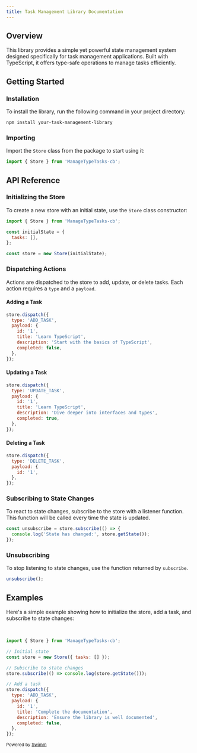 ```yaml
---
title: Task Management Library Documentation
---
```

## Overview

This library provides a simple yet powerful state management system designed specifically for task management applications. Built with TypeScript, it offers type-safe operations to manage tasks efficiently.

## Getting Started

### Installation

To install the library, run the following command in your project directory:

```bash
npm install your-task-management-library

```

### Importing

Import the `Store` class from the package to start using it:

```javascript
import { Store } from 'ManageTypeTasks-cb';

```

## API Reference

### Initializing the Store

To create a new store with an initial state, use the `Store` class constructor:

```javascript
import { Store } from 'ManageTypeTasks-cb';

const initialState = {
  tasks: [],
};

const store = new Store(initialState);

```

### Dispatching Actions

Actions are dispatched to the store to add, update, or delete tasks. Each action requires a `type` and a `payload`.

#### Adding a Task

```javascript
store.dispatch({
  type: 'ADD_TASK',
  payload: {
    id: '1',
    title: 'Learn TypeScript',
    description: 'Start with the basics of TypeScript',
    completed: false,
  },
});

```

#### Updating a Task

```javascript
store.dispatch({
  type: 'UPDATE_TASK',
  payload: {
    id: '1',
    title: 'Learn TypeScript',
    description: 'Dive deeper into interfaces and types',
    completed: true,
  },
});

```

#### Deleting a Task

```javascript
store.dispatch({
  type: 'DELETE_TASK',
  payload: {
    id: '1',
  },
});

```

### Subscribing to State Changes

To react to state changes, subscribe to the store with a listener function. This function will be called every time the state is updated.

```javascript
const unsubscribe = store.subscribe(() => {
  console.log('State has changed:', store.getState());
});

```

### Unsubscribing

To stop listening to state changes, use the function returned by `subscribe`.

```javascript
unsubscribe();

```

## Examples

Here's a simple example showing how to initialize the store, add a task, and subscribe to state changes:

&nbsp;

```javascript
import { Store } from 'ManageTypeTasks-cb';

// Initial state
const store = new Store({ tasks: [] });

// Subscribe to state changes
store.subscribe(() => console.log(store.getState()));

// Add a task
store.dispatch({
  type: 'ADD_TASK',
  payload: {
    id: '1',
    title: 'Complete the documentation',
    description: 'Ensure the library is well documented',
    completed: false,
  },
});

```

<SwmMeta version="3.0.0" repo-id="Z2l0aHViJTNBJTNBQXBwTWFuYWdtZW50TGlicmFyeSUzQSUzQUNBQmxhbms=" repo-name="AppManagmentLibrary"><sup>Powered by [Swimm](https://app.swimm.io/)</sup></SwmMeta>
